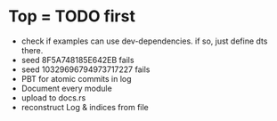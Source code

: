 # Top = TODO first

- check if examples can use dev-dependencies. if so, just define dts there.
- seed 8F5A748185E642EB fails
- seed 10329696794973717227 fails
- PBT for atomic commits in log
- Document every module
- upload to docs.rs
- reconstruct Log & indices from file
